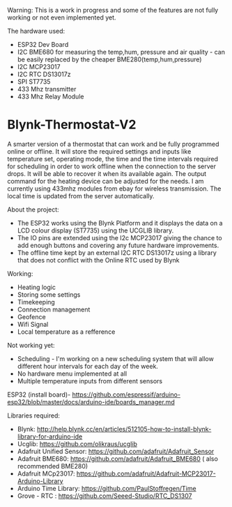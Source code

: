 Warning: This is a work in progress and some of the features are not fully working or not even implemented yet.

The hardware used:
- ESP32 Dev Board
- I2C BME680 for measuring the temp,hum, pressure and air quality - can be easily replaced by the cheaper BME280(temp,hum,pressure)
- I2C MCP23017
- I2C RTC DS13017z
- SPI ST7735
- 433 Mhz transmitter 
- 433 Mhz Relay Module

# Blynk-Thermostat-V2
A smarter version of a thermostat that can work and be fully programmed online or offline. It will store the required settings and inputs like temperature set, operating mode, the time and the time intervals required for scheduling in order to work offline when the connection to the server drops. It will be able to recover it when its available again. The output command for the heating device can be adjusted for the needs. I am currently using 433mhz modules from ebay for wireless transmission. The local time is updated from the server automatically.

About the project:
+ The ESP32 works using the Blynk Platform and it displays the data on a LCD colour display (ST7735)  using the UCGLIB library. 
+ The IO pins are extended using the I2c MCP23017 giving the chance to add enough buttons and covering any future hardware improvements. 
+ The offline time kept by an external I2C RTC DS13017z using a library that does not conflict with the Online RTC used by Blynk

Working:
- Heating logic
- Storing some settings
- Timekeeping
- Connection management
- Geofence
- Wifi Signal
- Local temperature as a refference

Not working yet:
- Scheduling - I'm working on a new scheduling system that will allow different hour intervals for each day of the week.
- No hardware menu implemented at all
- Multiple temperature inputs from different sensors


ESP32 (install board)- https://github.com/espressif/arduino-esp32/blob/master/docs/arduino-ide/boards_manager.md

Libraries required:
- Blynk: http://help.blynk.cc/en/articles/512105-how-to-install-blynk-library-for-arduino-ide
- Ucglib: https://github.com/olikraus/ucglib
- Adafruit Unified Sensor: https://github.com/adafruit/Adafruit_Sensor
- Adafruit BME680: https://github.com/adafruit/Adafruit_BME680 ( also recommended BME280) 
- Adafruit MCp23017: https://github.com/adafruit/Adafruit-MCP23017-Arduino-Library
- Arduino Time Library: https://github.com/PaulStoffregen/Time
- Grove - RTC : https://github.com/Seeed-Studio/RTC_DS1307
